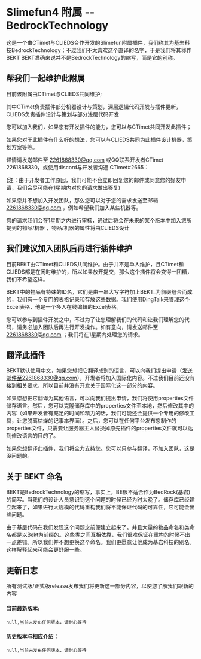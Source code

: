 # Slimefun4 附属 -- BedrockTechnology
  这是一个由CTimet与CLIEDS合作开发的Slimefun附属插件，我们称其为基岩科技BedrockTechnology；不过我们不太喜欢这个直译的名字，于是我们将其称作 BEKT
  BEKT准确来说并不是BedrockTechnology的缩写，而是它的别称。

## 帮我们一起维护此附属
  目前该附属由CTimet与CLIEDS共同维护;
  
  其中CTimet负责插件部分机器设计与策划，深层逻辑代码开发与插件更新，CLIEDS负责插件设计与策划与部分浅层代码开发
  
  您可以加入我们，如果您有开发插件的能力，您可以与CTimet共同开发此插件；
  
  如果您对于此插件有什么好的想法，您可以与CLIEDS共同为此插件设计机器，策划方案等等。
  
  详情请发送邮件至 2261868330@qq.com 或QQ联系开发者CTimet 2261868330，或使用discord与开发者沟通 CTimet#2665：
  
  (注：由于开发者工作原因，我们可能不会立即回复您的邮件或同意您的好友申请，我们会尽可能在1星期内对您的请求做出答复)

  如果您并不想加入开发团队，那么您可以对于您的需求发送至邮箱 2261868330@qq.com ，例如希望我们加入某些机器等。

  您的请求我们会在1星期之内进行审核，通过后将会在未来的某个版本中加入您所提到的物品/机器 ，物品/机器的属性将由CLIEDS设计

## 我们建议加入团队后再进行插件维护
  目前BEKT由CTimet和CLIEDS共同维护。由于并不是单人维护，且CTimet和CLIEDS都是在闲时维护的，所以如果放开提交，那么这个插件将会变得一团糟，我们不希望这样。
  
  BEKT中的物品有特殊的ID名，它们是由一串大写字符加上BEKT_为前缀组合而成的，我们有一个专门的表格记录和存放这些数据。我们使用DingTalk来管理这个Excel表格，他是一个多人在线编辑的Excel表格。
  
  您可以参与到插件开发之中，不过为了让您理解我们的代码和让我们理解您的代码，请务必加入团队后再进行开发操作。如有意向，请发送邮件至 2261868330@qq.com ；我们将在1星期内处理您的请求。
  
## 翻译此插件
  BEKT默认使用中文，如果您想把它翻译成别的语言，可以向我们提出申请（发送邮件至2261868330@qq.com），开发者将加入国际化内容。不过我们目前还没有接到相关要求，所以目前并没有开发关于国际化这一部分的内容。
  
  如果您想把它翻译为其他语言，可以向我们提出申请，我们将使用properties文件储存语言。然后，您可以克隆储存库中的properties文件至本地，然后修改其中的内容（如果开发者有充足的时间和精力的话，我们可能还会提供一个专用的修改工具，让您脱离枯燥的记事本界面）。之后，您可以在任何平台发布您制作的properties文件，只需要让服务器主人替换掉原先插件的properties文件就可以达到修改语言的目的了。
  
  如果您想翻译此插件，我们将全力支持您。您可以只参与翻译，不加入团队，这是没问题的。
  
## 关于 BEKT 命名
  BEKT是BedrockTechnology的缩写，事实上，BE很不适合作为BedRock(基岩)的简写。当我们的设计人员意识到这个问题的时候已经为时太晚了。储存库已经建立起来了，如果进行大规模的代码重构我们将不能保证代码的可靠性，它可能会出些问题。
  
  由于基层代码在我们发现这个问题之前便建立起来了。并且大量的物品命名和类命名都是以Bekt为前缀的。这些类之间互相依靠，我们很难保证在重构的时候不出一点差错。所以我们并不想更换这个命名。我们更愿意让他成为基岩科技的别名。这样解释起来可能会更舒服一些。
  
## 更新日志
  所有测试版/正式版release发布我们将更新这一部分内容，以使您了解我们跟新的内容
  
  #### 当前最新版本:
    null,当前未发布任何版本，请耐心等待
  
  #### 历史版本与相应介绍：
    null,当前未发布任何版本，请耐心等待
  

